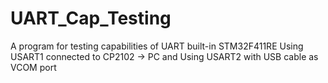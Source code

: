 # UART_Cap_Testing
A program for testing capabilities of UART built-in STM32F411RE Using USART1 connected to CP2102 -> PC
and Using USART2 with USB cable as VCOM port
